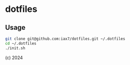 # dotfiles

## Usage

```bash
git clone git@github.com:iax7/dotfiles.git ~/.dotfiles
cd ~/.dotfiles
./init.sh
```

(c) 2024
